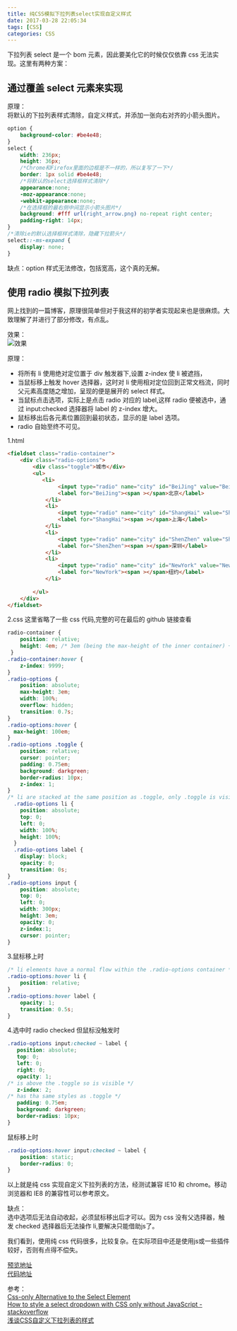 ```yaml
---
title: 纯CSS模拟下拉列表select实现自定义样式
date: 2017-03-28 22:05:34
tags: [CSS]
categories: CSS
---
```

下拉列表 select 是一个 bom 元素，因此要美化它的时候仅仅依靠 css 无法实现。这里有两种方案：
<!-- more -->  
## 通过覆盖 select 元素来实现  

原理：  
将默认的下拉列表样式清除，自定义样式，并添加一张向右对齐的小箭头图片。  

```css
option {
    background-color: #be4e48;
}
select {
    width: 236px;
    height: 36px;
    /*Chrome和Firefox里面的边框是不一样的，所以复写了一下*/
    border: 1px solid #be4e48;
    /*将默认的select选择框样式清除*/
    appearance:none;
    -moz-appearance:none;
    -webkit-appearance:none;
    /*在选择框的最右侧中间显示小箭头图片*/
    background: #fff url(right_arrow.png) no-repeat right center;
    padding-right: 14px;
}
/*清除ie的默认选择框样式清除，隐藏下拉箭头*/
select::-ms-expand {
    display: none; 
}
```

缺点：option 样式无法修改，包括宽高，这个真的无解。

## 使用 radio 模拟下拉列表
网上找到的一篇博客，原理很简单但对于我这样的初学者实现起来也是很麻烦。大致理解了并进行了部分修改，有点乱。  

效果：  
![效果](http://omcbb8o2a.bkt.clouddn.com/image/github-pages/cs_select.JPG)  

原理：
- 将所有 li 使用绝对定位置于 div 触发器下,设置 z-index 使 li 被遮挡，
- 当鼠标移上触发 hover 选择器，这时对 li 使用相对定位回到正常文档流，同时父元素高度随之增加，呈现的便是展开的 select 样式。
- 当鼠标点击选项，实际上是点击 radio 对应的 label,这样 radio 便被选中，通过 input:checked 选择器将 label 的 z-index 增大。
- 鼠标移出后各元素位置回到最初状态，显示的是 label 选项。
- radio 自始至终不可见。  

1.html
```html
<fieldset class="radio-container">
    <div class="radio-options">
        <div class="toggle">城市</div>
        <ul>
           <li>
                <input type="radio" name="city" id="BeiJing" value="BeiJing">
                <label for="BeiJing"><span ></span>北京</label>
            </li>
            <li>
                <input type="radio" name="city" id="ShangHai" value="ShangHai">
                <label for="ShangHai"><span ></span>上海</label>
            </li>
            <li>
                <input type="radio" name="city" id="ShenZhen" value="ShenZhen">
                <label for="ShenZhen"><span ></span>深圳</label>
            </li>
            <li>
                <input type="radio" name="city" id="NewYork" value="NewYork">
                <label for="NewYork"><span ></span>纽约</label>
            </li>
              
        </ul>
    </div>
</fieldset>
```
2.css
这里省略了一些 css 代码,完整的可在最后的 github 链接查看
```css
radio-container {
    position: relative;
    height: 4em; /* 3em (being the max-height of the inner container) + 1em ("margin") */
 }
.radio-container:hover {
    z-index: 9999; 
}
.radio-options {
    position: absolute;
    max-height: 3em;
    width: 100%;
    overflow: hidden;
    transition: 0.7s;
}
.radio-options:hover {
  max-height: 100em;
}
.radio-options .toggle {
    position: relative;
    cursor: pointer;
    padding: 0.75em;
    background: darkgreen;
    border-radius: 10px;
    z-index: 1; 
}
/* li are stacked at the same position as .toggle, only .toggle is visible */
  .radio-options li {
    position: absolute;
    top: 0;
    left: 0;
    width: 100%;
    height: 100%;
  }
  .radio-options label {
    display: block;
    opacity: 0;
    transition: 0s; 
}
.radio-options input {
    position: absolute;
    top: 0;
    left: 0;
    width: 300px;
    height: 3em;
    opacity: 0;
    z-index:1;
    cursor: pointer;
}
```
3.鼠标移上时
```css
/* li elements have a normal flow within the .radio-options container */
.radio-options:hover li {
    position: relative; 
}
.radio-options:hover label {
    opacity: 1;
    transition: 0.5s; 
}
```
4.选中时
radio checked 但鼠标没触发时
```css
.radio-options input:checked ~ label {
   position: absolute;
   top: 0;
   left: 0;
   right: 0;
   opacity: 1;
/* is above the .toggle so is visible */
   z-index: 2;
/* has tha same styles as .toggle */
   padding: 0.75em;
   background: darkgreen;
   border-radius: 10px; 
}
```
鼠标移上时
```css
.radio-options:hover input:checked ~ label {
    position: static;
    border-radius: 0; 
}
```

以上就是纯 css 实现自定义下拉列表的方法，经测试兼容 IE10 和 chrome。移动浏览器和 IE8 的兼容性可以参考原文。  

缺点：  
选中选项后无法自动收起，必须鼠标移出后才可以。因为 css 没有父选择器，触发 checked 选择器后无法操作 li,要解决只能借助js了。  

我们看到，使用纯 css 代码很多，比较复杂。在实际项目中还是使用js或一些插件较好，否则有点得不偿失。  

[预览地址](https://jimhoo.github.io/LearningFrontEnd/css/index.html)  
[代码地址](https://github.com/JimHoo/LearningFrontEnd/tree/master/css)  

参考：  
[Css-only Alternative to the Select Element](https://pepsized.com/css-only-alternative-to-the-select-element/?utm_source=tuicool&utm_medium=referral)  
[How to style a select dropdown with CSS only without JavaScript - stackoverflow](http://stackoverflow.com/questions/1895476/how-to-style-a-select-dropdown-with-css-only-without-javascript)  
[浅谈CSS自定义下拉列表的样式](http://blog.csdn.net/zhouziyu2011/article/details/53729732)














